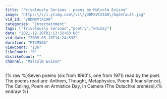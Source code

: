 ```yaml
---
title: "Frivolously Serious - poems by Malcolm Evison"
image: "https:\/\/i.ytimg.com\/vi\/yODMXVtX1A0\/hqdefault.jpg"
vid_id: "yODMXVtX1A0"
categories: "Entertainment"
tags: ["frivolously serious","poetry","whimsy"]
date: "2021-12-20T01:13:32+03:00"
vid_date: "2009-05-18T14:24:53Z"
duration: "PT3M56S"
viewcount: "136"
likeCount: "0"
dislikeCount: ""
channel: "Malcolm Evison"
---
```

{% raw %}Seven poems (six from 1960's, one from 1971) read by the poet. The poems read are: Anthem, Thought, Metaphysics, Poem (I fear silence), The Calling, Poem on Armistice Day, In Camera (The Dutschke premise).{% endraw %}
